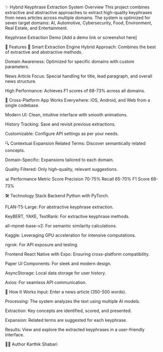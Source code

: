 ✨ Hybrid Keyphrase Extraction System
Overview
This project combines extractive and abstractive approaches to extract high-quality keyphrases from news articles across multiple domains. The system is optimized for seven target domains: AI, Automotive, Cybersecurity, Food, Environment, Real Estate, and Entertainment.

Keyphrase Extraction Demo
[Add a demo link or screenshot here]

🚀 Features
🧠 Smart Extraction Engine
Hybrid Approach: Combines the best of extractive and abstractive methods.

Domain Awareness: Optimized for specific domains with custom parameters.

News Article Focus: Special handling for title, lead paragraph, and overall news structure.

High Performance: Achieves F1 scores of 68-73% across all domains.

📱 Cross-Platform App
Works Everywhere: iOS, Android, and Web from a single codebase.

Modern UI: Clean, intuitive interface with smooth animations.

History Tracking: Save and revisit previous extractions.

Customizable: Configure API settings as per your needs.

🔍 Contextual Expansion
Related Terms: Discover semantically related concepts.

Domain-Specific: Expansions tailored to each domain.

Quality Filtered: Only high-quality, relevant suggestions.

📊 Performance
Metric	Score
Precision	70-75%
Recall	65-70%
F1 Score	68-73%

🛠️ Technology Stack
Backend
Python with PyTorch.

FLAN-T5-Large: For abstractive keyphrase extraction.

KeyBERT, YAKE, TextRank: For extractive keyphrase methods.

all-mpnet-base-v2: For semantic similarity calculations.

Kaggle: Leveraging GPU acceleration for intensive computations.

ngrok: For API exposure and testing.

Frontend
React Native with Expo: Ensuring cross-platform compatibility.

Paper UI Components: For sleek and modern design.

AsyncStorage: Local data storage for user history.

Axios: For seamless API communication.

📝 How It Works
Input: Enter a news article (350-500 words).

Processing: The system analyzes the text using multiple AI models.

Extraction: Key concepts are identified, scored, and presented.

Expansion: Related terms are suggested for each keyphrase.

Results: View and explore the extracted keyphrases in a user-friendly interface.

👨‍💻 Author
Karthik Shabari

